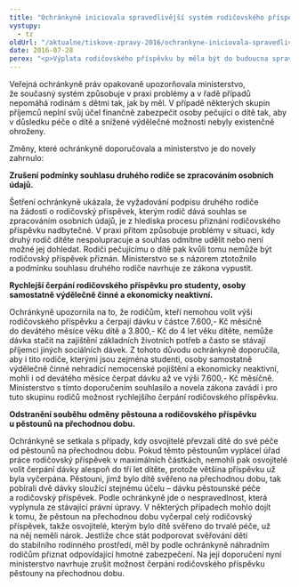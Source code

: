 ```yaml
---
title: "Ochránkyně iniciovala spravedlivější systém rodičovského příspěvku"
vystupy:
  - tz
oldUrl: "/aktualne/tiskove-zpravy-2016/ochrankyne-iniciovala-spravedlivejsi-system-rodicovskeho-prispevku"
date: 2016-07-28
perex: "<p>Výplata rodičovského příspěvku by měla být do budoucna spravedlivější. V reakci na dlouhodobé upozorňování veřejné ochránkyně práv a na její doporučení připravilo Ministerstvo práce a sociálních věcí novelu zákona o státní sociální podpoře. Vláda návrh schválila a předložila ho Poslanecké sněmovně.</p>"
---
```


<!-- imported from the old website -->

<p>Veřejná ochránkyně práv opakovaně upozorňovala ministerstvo, že současný systém způsobuje v praxi problémy a v řadě případů nepomáhá rodinám s dětmi tak, jak by měl. V případě některých skupin příjemců neplní svůj účel finančně zabezpečit osoby pečující o dítě tak, aby v důsledku péče o dítě a snížené výdělečné možnosti nebyly existenčně ohroženy.</p> <p>Změny, které ochránkyně doporučovala a ministerstvo je do novely zahrnulo:</p> <p><b>Zrušení podmínky souhlasu druhého rodiče se zpracováním osobních údajů.</b></p> <p>Šetření ochránkyně ukázala, že vyžadování podpisu druhého rodiče na žádosti o rodičovský příspěvek, kterým rodič dává souhlas se zpracováním osobních údajů, je z hlediska procesu přiznání rodičovského příspěvku nadbytečné. V praxi přitom způsobuje problémy v situaci, kdy druhý rodič dítěte nespolupracuje a souhlas odmítne udělit nebo není možné jej dohledat. Rodiči pečujícímu o dítě pak kvůli tomu nemůže být rodičovský příspěvek přiznán. Ministerstvo se s názorem ztotožnilo a podmínku souhlasu druhého rodiče navrhuje ze zákona vypustit.</p> <p><b>Rychlejší čerpání rodičovského příspěvku pro studenty, osoby samostatně výdělečně činné a ekonomicky neaktivní.</b>  </p> <p>Ochránkyně upozornila na to, že rodičům, kteří nemohou volit výši rodičovského příspěvku a čerpají dávku v částce 7.600,- Kč měsíčně do devátého měsíce věku dítě a 3.800,- Kč do 4 let věku dítěte, nemůže dávka stačit na zajištění základních životních potřeb a často se stávají příjemci jiných sociálních dávek. Z tohoto důvodu ochránkyně doporučila, aby i tito rodiče, kterými jsou zejména studenti, osoby samostatně výdělečně činné nehradící nemocenské pojištění a ekonomicky neaktivní, mohli i od devátého měsíce čerpat dávku až ve výši 7.600,- Kč měsíčně. Ministerstvo s tímto doporučením souhlasilo a novela zákona zavádí i pro tuto skupinu rodičů možnost rychlejšího čerpání rodičovského příspěvku. </p> <p><b>Odstranění souběhu odměny pěstouna a rodičovského příspěvku u pěstounů na přechodnou dobu.</b></p><p> Ochránkyně se setkala s případy, kdy osvojitelé převzali dítě do své péče od pěstounů na přechodnou dobu. Pokud těmto pěstounům vyplácel úřad práce rodičovský příspěvek v maximálních částkách, nemohli pak osvojitelé volit čerpání dávky alespoň do tří let dítěte, protože většina příspěvku už byla vyčerpána. Pěstouni, jimž bylo dítě svěřeno na přechodnou dobu, tak pobírali dvě dávky sloužící stejnému účelu – dávku pěstounské péče a rodičovský příspěvek. Podle ochránkyně jde o nespravedlnost, která vyplynula ze stávající právní úpravy. V některých případech mohlo dojít k tomu, že pěstoun na přechodnou dobu vyčerpal celý rodičovský příspěvek, takže osvojitelé, kterým bylo dítě svěřeno do trvalé péče, už na něj neměli nárok. Jestliže chce stát podporovat svěřování dětí do stabilního rodinného prostředí, měl by podle ochránkyně náhradním rodičům přiznat odpovídající hmotné zabezpečení. Na její doporučení nyní ministerstvo navrhuje zrušit možnost čerpání rodičovského příspěvku pěstouny na přechodnou dobu.</p>
